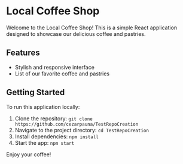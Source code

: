 # Local Coffee Shop

Welcome to the Local Coffee Shop! This is a simple React application designed to showcase our delicious coffee and pastries.

## Features
- Stylish and responsive interface
- List of our favorite coffee and pastries

## Getting Started
To run this application locally:
1. Clone the repository: `git clone https://github.com/cezarpauna/TestRepoCreation`
2. Navigate to the project directory: `cd TestRepoCreation`
3. Install dependencies: `npm install`
4. Start the app: `npm start`

Enjoy your coffee!